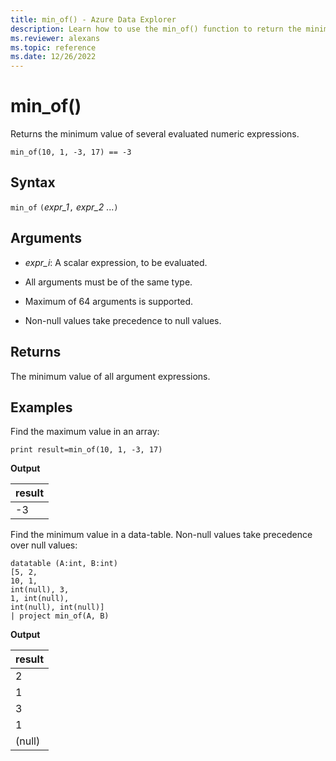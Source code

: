 ```yaml
---
title: min_of() - Azure Data Explorer
description: Learn how to use the min_of() function to return the minimum value of all argument expressions.
ms.reviewer: alexans
ms.topic: reference
ms.date: 12/26/2022
---
```

# min_of()

Returns the minimum value of several evaluated numeric expressions.

```kusto
min_of(10, 1, -3, 17) == -3
```

## Syntax

`min_of` `(`*expr_1*`,` *expr_2* ...`)`

## Arguments

* *expr_i*: A scalar expression, to be evaluated.

* All arguments must be of the same type.
* Maximum of 64 arguments is supported.
* Non-null values take precedence to null values.

## Returns

The minimum value of all argument expressions.

## Examples

Find the maximum value in an array:

<!-- csl: https://help.kusto.windows.net/Samples  -->
```kusto
print result=min_of(10, 1, -3, 17) 
```

**Output**

|result|
|---|
|-3|

Find the minimum value in a data-table. Non-null values take precedence over null values:

<!-- csl: https://help.kusto.windows.net/Samples  -->
```kusto
datatable (A:int, B:int)
[5, 2,
10, 1,
int(null), 3,
1, int(null),
int(null), int(null)]
| project min_of(A, B)
```

**Output**

|result|
|---|
|2|
|1|
|3|
|1|
|(null)|
